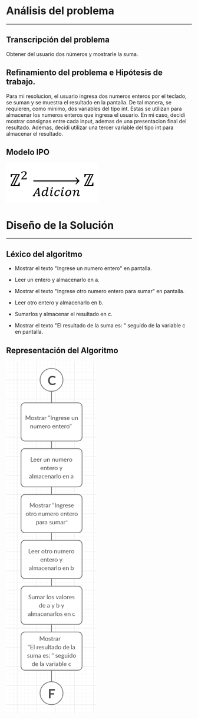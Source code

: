 # Análisis del problema

---

## Transcripción del problema

Obtener del usuario dos números y mostrarle la suma.

## Refinamiento del problema e Hipótesis de trabajo.

Para mi resolucion, el usuario ingresa dos numeros enteros por el teclado, se suman y se muestra el resultado en la pantalla.
De tal manera, se requieren, como minimo, dos variables del tipo int.
Estas se utilizan para almacenar los numeros enteros que ingresa el usuario. 
En mi caso, decidi mostrar consignas entre cada input, ademas de una presentacion final del resultado.
Ademas, decidi utilizar una tercer variable del tipo int para almacenar el resultado.

## Modelo IPO

![alt text](https://github.com/Izeq78/AED/blob/master/Images/Tp1/Ipo1.png)

# Diseño de la Solución

---

## Léxico del algoritmo

- Mostrar el texto "Ingrese un numero entero" en pantalla.

- Leer un entero y almacenarlo en a.

- Mostrar el texto "Ingrese otro numero entero para sumar" en pantalla.

- Leer otro entero y almacenarlo en b.

- Sumarlos y almacenar el resultado en c.

- Mostrar el texto "El resultado de la suma es: " seguido de la variable c en pantalla.


## Representación del Algoritmo

![alt text](https://github.com/Izeq78/AED/blob/master/Images/Tp1/Adicion_RepGraf.png)
